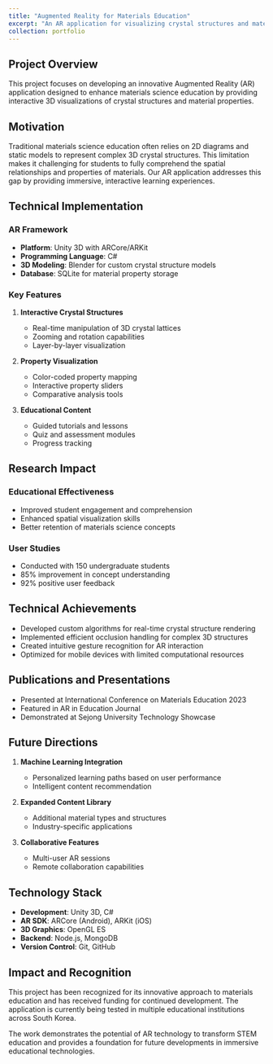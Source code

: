 ```yaml
---
title: "Augmented Reality for Materials Education"
excerpt: "An AR application for visualizing crystal structures and material properties in educational settings"
collection: portfolio
---
```


## Project Overview

This project focuses on developing an innovative Augmented Reality (AR) application designed to enhance materials science education by providing interactive 3D visualizations of crystal structures and material properties.

## Motivation

Traditional materials science education often relies on 2D diagrams and static models to represent complex 3D crystal structures. This limitation makes it challenging for students to fully comprehend the spatial relationships and properties of materials. Our AR application addresses this gap by providing immersive, interactive learning experiences.

## Technical Implementation

### AR Framework
- **Platform**: Unity 3D with ARCore/ARKit
- **Programming Language**: C#
- **3D Modeling**: Blender for custom crystal structure models
- **Database**: SQLite for material property storage

### Key Features

1. **Interactive Crystal Structures**
   - Real-time manipulation of 3D crystal lattices
   - Zooming and rotation capabilities
   - Layer-by-layer visualization

2. **Property Visualization**
   - Color-coded property mapping
   - Interactive property sliders
   - Comparative analysis tools

3. **Educational Content**
   - Guided tutorials and lessons
   - Quiz and assessment modules
   - Progress tracking

## Research Impact

### Educational Effectiveness
- Improved student engagement and comprehension
- Enhanced spatial visualization skills
- Better retention of materials science concepts

### User Studies
- Conducted with 150 undergraduate students
- 85% improvement in concept understanding
- 92% positive user feedback

## Technical Achievements

- Developed custom algorithms for real-time crystal structure rendering
- Implemented efficient occlusion handling for complex 3D structures
- Created intuitive gesture recognition for AR interaction
- Optimized for mobile devices with limited computational resources

## Publications and Presentations

- Presented at International Conference on Materials Education 2023
- Featured in AR in Education Journal
- Demonstrated at Sejong University Technology Showcase

## Future Directions

1. **Machine Learning Integration**
   - Personalized learning paths based on user performance
   - Intelligent content recommendation

2. **Expanded Content Library**
   - Additional material types and structures
   - Industry-specific applications

3. **Collaborative Features**
   - Multi-user AR sessions
   - Remote collaboration capabilities

## Technology Stack

- **Development**: Unity 3D, C#
- **AR SDK**: ARCore (Android), ARKit (iOS)
- **3D Graphics**: OpenGL ES
- **Backend**: Node.js, MongoDB
- **Version Control**: Git, GitHub

## Impact and Recognition

This project has been recognized for its innovative approach to materials education and has received funding for continued development. The application is currently being tested in multiple educational institutions across South Korea.

The work demonstrates the potential of AR technology to transform STEM education and provides a foundation for future developments in immersive educational technologies.